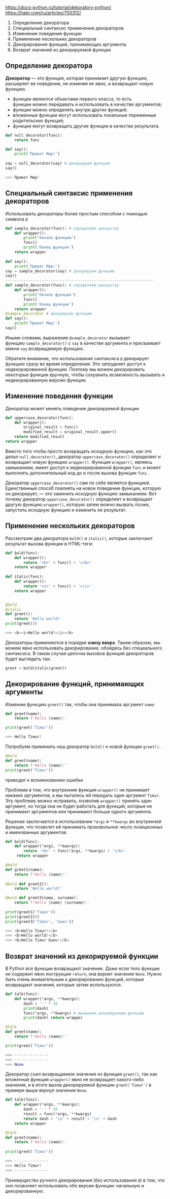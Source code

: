 https://docs-python.ru/tutorial/dekoratory-python/
https://habr.com/ru/articles/750312/



1. Определение декоратора
2. Специальный синтаксис применения декораторов
3. Изменение поведения функции
4. Применение нескольких декораторов
5. Декорирование функций, принимающих аргументы
6. Возврат значений из декорируемой функции

## Определение декоратора

**Декоратор** — это функция, которая принимает другую функцию, расширяет ее поведение, не изменяя ее явно, и возвращает новую функцию.

- функции являются объектами первого класса, то есть функции можно передавать и использовать в качестве аргументов;
- функции можно определять внутри других функций;
- вложенные функции могут использовать локальные переменные родительских функций;
- функции могут возвращать другие функции в качестве результата.

```python
def null_decorator(func): 
	return func

def say(): 
	print('Привет Мир!') 
	
say = null_decorator(say) # декорируем функцию 
say()

>>> Привет Мир!
```
## Специальный синтаксис применения декораторов

Использовать декораторы более простым способом с помощью символа `@`

```python
def sample_decorator(func): # определяем декоратор 
	def wrapper(): 
		print('Начало функции') 
		func() 
		print('Конец функции') 
	return wrapper 
	
def say(): 
	print('Привет Мир!') 	
say = sample_decorator(say) # декорируем функцию 
say()
-----------------------------------------------------------------
def sample_decorator(func): # определяем декоратор 
	def wrapper(): 
		print('Начало функции') 
		func() 
		print('Конец функции') 
	return wrapper 
@sample_decorator # декорируем функцию 
def say(): 
	print('Привет Мир!') 
say()
```
Иными словами, выражение `@sample_decorator` вызывает функцию `sample_decorator()` с `say` в качестве аргумента и присваивает имени `say` возвращаемую функцию.

Обратите внимание, что использование синтаксиса `@` декорирует функцию сразу во время определения. Это затрудняет доступ к недекорированной функции. Поэтому мы можем декорировать некоторые функции вручную, чтобы сохранить возможность вызывать и недекорированную версию функции.
## Изменение поведения функции

Декоратор может менять поведение декорируемой функции
```python
def uppercase_decorator(func): 
	def wrapper(): 
		original_result = func() 
		modified_result = original_result.upper() 
	return modified_result 
return wrapper
```
Вместо того чтобы просто возвращать исходную функцию, как это делал `null_decorator()`, декоратор `uppercase_decorator()` определяет и возвращает новую функцию `wrapper()`. Функция `wrapper()`, являясь замыканием, имеет доступ к недекорированной функции `func` и может выполнять дополнительный код до и после вызова функции `func`.

Декоратор `uppercase_decorator()` сам по себе является функцией. Единственный способ повлиять на новое поведение функции, которую он декорирует, — это заменить исходную функцию замыканием. Вот почему декоратор `uppercase_decorator()` определяет и возвращает другую функцию `wrapper()`, которую затем можно вызвать позже, запустить исходную функцию и изменить ее результат.

## Применение нескольких декораторов

Рассмотрим два декоратора `bold()` и `italic()`, которые заключают результат вызова функции в HTML-теги:
```python
def bold(func): 
	def wrapper(): 
		return '<b>' + func() + '</b>' 
	return wrapper 
	
def italic(func): 
	def wrapper(): 
		return '<i>' + func() + '</i>' 
	return wrapper


@bold 
@italic 
def greet(): 
	return 'Hello world!' 
print(greet())

>>> <b><i>Hello world!</i></b>
```
Декораторы применяются в порядке **снизу вверх**. Таким образом, мы можем явно использовать декорирование, обойдясь без специального синтаксиса. В таком случае цепочка вызовов функций декораторов будет выглядеть так:
```python
greet = bold(italic(greet))
```
## Декорирование функций, принимающих аргументы

Изменим функцию `greet()` так, чтобы она принимала аргумент `name`:
```python
def greet(name): 
	return f'Hello {name}!'

print(greet('Timur'))

>>> Hello Timur!
```
Попробуем применить наш декоратор `bold()` к новой функции `greet()`.
```python
@bold 
def greet(name): 
	return f'Hello {name}!' 
print(greet('Timur'))
```
приводит к возникновению ошибки

Проблема в том, что внутренняя функция `wrapper()` не принимает никаких аргументов, а мы пытались ей передать один аргумент `Timur`. Эту проблему можно исправить, позволив `wrapper()` принять один аргумент, но тогда она не будет работать для функций, которые не принимают аргументов или принимают больше одного аргумента.

Решение заключается в использовании `*args` и `**kwargs` во внутренней функции, что позволит ей принимать произвольное число позиционных и именованных аргументов:
```python
def bold(func): 
	def wrapper(*args, **kwargs): 
		return '<b>' + func(*args, **kwargs) + '</b>'
	 return wrapper
```
```python
@bold 
def greet1(name): 
	return f'Hello {name}!' 
	
@bold def greet2(): 
	return 'Hello world!' 

@bold def greet3(name, surname): 
	return f'Hello {name} {surname}!'
	 
print(greet1('Timur')) 
print(greet2()) 
print(greet3('Timur', 'Guev'))

>>> <b>Hello Timur!</b> 
>>> <b>Hello world!</b> 
>>> <b>Hello Timur Guev!</b>
```
## Возврат значений из декорируемой функции

В Python все функции возвращают значение. Даже если тело функции не содержит явно инструкции `return`, она вернет значение `None`. Нужно быть очень внимательным к декорированию функций, которые возвращают значения, которые затем используются.

```python
def talk(func): 
	def wrapper(*args, **kwargs): 
		dash = '-' * 15 
		print(dash) 
		func(*args, **kwargs) # вызываем декорируемую функцию 
		print(dash) return wrapper

@talk 
def greet(name): 
	return f'Hello {name}!'

print(greet('Timur'))

>>> --------------- 
>>> --------------- 
>>> None
```
Декоратор съел возвращаемое значение из функции `greet()`, так как вложенная функция `wrapper()` явно не возвращает какого-либо значения, и в итоге вызов декорируемой функции `greet('Timur')` в примере выше вернул значение `None`.

```python
def talk(func): 
	def wrapper(*args, **kwargs): 
		dash = '-' * 15 
		result = func(*args, **kwargs) 
		return dash + '\n' + result + '\n' + dash 
	return wrapper

@talk 
def greet(name): 
	return f'Hello {name}!' 
	
print(greet('Timur'))

>>> --------------- 
>>> Hello Timur! 
>>> ---------------
```
Преимущество ручного декорирования (без использования `@`) в том, что оно позволяет использовать обе версии функции: начальную и декорированную.







